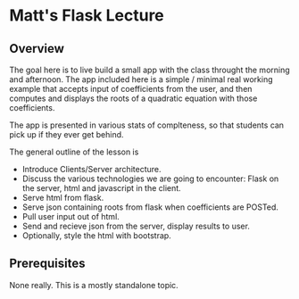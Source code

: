 Matt's Flask Lecture
====================

Overview
--------

The goal here is to live build a small app with the class throught the morning and afternoon.  The app included here is a simple / minimal real working example that accepts input of coefficients from the user, and then computes and displays the roots of a quadratic equation with those coefficients.

The app is presented in various stats of complteness, so that students can pick up if they ever get behind.

The general outline of the lesson is

  - Introduce Clients/Server architecture.
  - Discuss the various technologies we are going to encounter: Flask on the server, html and javascript in the client.
  - Serve html from flask.
  - Serve json containing roots from flask when coefficients are POSTed.
  - Pull user input out of html.
  - Send and recieve json from the server, display results to user.
  - Optionally, style the html with bootstrap.

Prerequisites
-------------

None really.  This is a mostly standalone topic.

